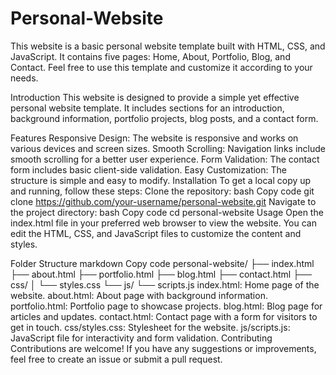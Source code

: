 # Personal-Website
This website is a basic personal website template built with HTML, CSS, and JavaScript. It contains five pages: Home, About, Portfolio, Blog, and Contact. Feel free to use this template and customize it according to your needs.

Introduction
This website is designed to provide a simple yet effective personal website template. It includes sections for an introduction, background information, portfolio projects, blog posts, and a contact form.

Features
Responsive Design: The website is responsive and works on various devices and screen sizes.
Smooth Scrolling: Navigation links include smooth scrolling for a better user experience.
Form Validation: The contact form includes basic client-side validation.
Easy Customization: The structure is simple and easy to modify.
Installation
To get a local copy up and running, follow these steps:
Clone the repository:
bash
Copy code
git clone https://github.com/your-username/personal-website.git
Navigate to the project directory:
bash
Copy code
cd personal-website
Usage
Open the index.html file in your preferred web browser to view the website. You can edit the HTML, CSS, and JavaScript files to customize the content and styles.

Folder Structure
markdown
Copy code
personal-website/
├── index.html
├── about.html
├── portfolio.html
├── blog.html
├── contact.html
├── css/
│   └── styles.css
└── js/
    └── scripts.js
index.html: Home page of the website.
about.html: About page with background information.
portfolio.html: Portfolio page to showcase projects.
blog.html: Blog page for articles and updates.
contact.html: Contact page with a form for visitors to get in touch.
css/styles.css: Stylesheet for the website.
js/scripts.js: JavaScript file for interactivity and form validation.
Contributing
Contributions are welcome! If you have any suggestions or improvements, feel free to create an issue or submit a pull request.
